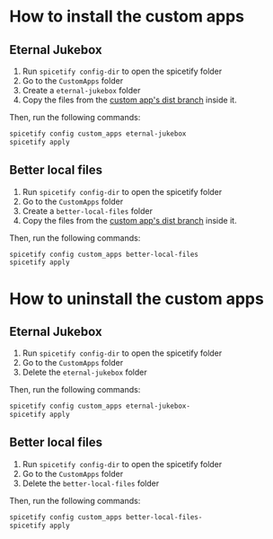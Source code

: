 # How to install the custom apps

## Eternal Jukebox

1. Run `spicetify config-dir` to open the spicetify folder
2. Go to the `CustomApps` folder
3. Create a `eternal-jukebox` folder
4. Copy the files from the [custom app's dist branch](https://github.com/Pithaya/spicetify-apps-dist/tree/dist/eternal-jukebox) inside it.

Then, run the following commands:

```sh
spicetify config custom_apps eternal-jukebox
spicetify apply
```

## Better local files

1. Run `spicetify config-dir` to open the spicetify folder
2. Go to the `CustomApps` folder
3. Create a `better-local-files` folder
4. Copy the files from the [custom app's dist branch](https://github.com/Pithaya/spicetify-apps-dist/tree/dist/better-local-files) inside it.

Then, run the following commands:

```sh
spicetify config custom_apps better-local-files
spicetify apply
```

# How to uninstall the custom apps

## Eternal Jukebox

1. Run `spicetify config-dir` to open the spicetify folder
2. Go to the `CustomApps` folder
3. Delete the `eternal-jukebox` folder

Then, run the following commands:

```sh
spicetify config custom_apps eternal-jukebox-
spicetify apply
```

## Better local files

1. Run `spicetify config-dir` to open the spicetify folder
2. Go to the `CustomApps` folder
3. Delete the `better-local-files` folder

Then, run the following commands:

```sh
spicetify config custom_apps better-local-files-
spicetify apply
```
